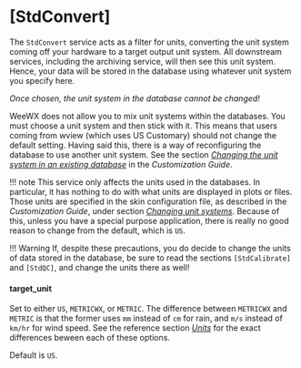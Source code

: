 # [StdConvert]

The `StdConvert` service acts as a filter for units, converting the unit
system coming off your hardware to a target output unit system. All downstream
services, including the archiving service, will then see this unit system.
Hence, your data will be stored in the database using whatever unit system
you specify here.

*Once chosen, the unit system in the database cannot be changed!*

WeeWX does not allow you to mix unit systems within the databases. You must
choose a unit system and then stick with it. This means that users coming from
wview (which uses US Customary) should not change the default setting. Having
said this, there is a way of reconfiguring the database to use another unit
system. See the section [*Changing the unit system in an existing
database*](../../../custom/database/#change-unit-system) in the
*Customization Guide*.

!!! note
    This service only affects the units used in the databases. In particular,
    it has nothing to do with what units are displayed in plots or files.
    Those units are specified in the skin configuration file, as described
    in the *Customization Guide*, under section
    [*Changing unit systems*](../../../custom/custom-reports/#changing-unit-systems).
    Because of this, unless you have a special purpose application, there is
    really no good reason to change from the default, which is `US`.

!!! Warning
    If, despite these precautions, you do decide to change the units of data
    stored in the database, be sure to read the sections `[StdCalibrate]` and
    `[StdQC]`, and change the units there as well!

#### target_unit

Set to either `US`, `METRICWX`, or `METRIC`. The difference between `METRICWX`
and `METRIC` is that the former uses `mm` instead of `cm` for rain, and `m/s`
instead of `km/hr` for wind speed. See the reference section
[*Units*](../../units) for the exact differences beween each of these options.

Default is `US`.